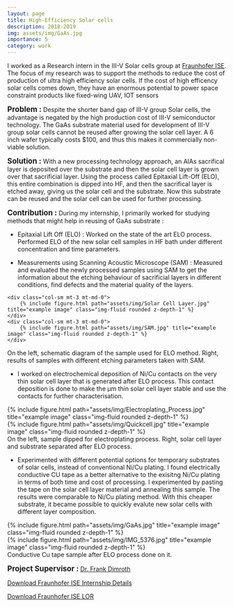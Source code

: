 ```yaml
---
layout: page
title: High-Efficiency Solar cells 
description: 2018-2019
img: assets/img/GaAs.jpg
importance: 5
category: work
---
```


I worked as a Research intern in the III-V Solar cells group at <a href="https://www.ise.fraunhofer.de/en/business-areas/photovoltaics/iii-v-and-concentrator-photovoltaics.html" target="_blank">Fraunhofer ISE</a>. The focus of my research was to support the methods to reduce the cost of production of ultra high efficiency solar cells. If the cost of high efficency solar cells comes down, they have an enormous potential to power space constraint products like fixed-wing UAV, IOT sensors

<span style="font-size: 17px;"><b>Problem :</b></span>
Despite the shorter band gap of III-V group Solar cells, the advantage is negated by the high production cost of III-V semiconductor technology. 
The GaAs substrate material used for development of III-V group solar cells cannot be reused after growing the solar cell layer. A 6 inch wafer typically costs $100, and thus this makes it commercially non-viable solution. 

<span style="font-size: 17px;"><b>Solution :</b></span>
With a new processing technology approach, an AlAs sacrifical layer is deposited over the substrate and then the solar cell layer is grown over that sacrificial layer. Using the process called Epitaxial Lift-Off (ELO), this entire combination is dipped into HF, and then the sacrifical layer is etched away, giving us the solar cell and the substrate. Now this substrate can be reused and the solar cell can be used for further processing.

<span style="font-size: 17px;"><b>Contribution :</b></span>
During my internship, I primarily worked for studying methods that might help in reusing of GaAs substrate :

- Epitaxial Lift Off (ELO) : Worked on the state of the art ELO process. Performed ELO of the new solar cell samples in HF bath under different concentration and time parameters. 

- Measurements using Scanning Acoustic Microscope (SAM) : Measured and evaluated the newly processed samples using SAM to get the information about the etching behaviour of sacrificial layers in different conditions, find defects and the material quality of the layers.

<div class="row"> 

    <div class="col-sm mt-3 mt-md-0">
        {% include figure.html path="assets/img/Solar Cell Layer.jpg" title="example image" class="img-fluid rounded z-depth-1" %}
    </div>
    <div class="col-sm mt-3 mt-md-0">
        {% include figure.html path="assets/img/SAM.jpg" title="example image" class="img-fluid rounded z-depth-1" %}
    </div>

</div>
<div class="caption">
    On the left, schematic diagram of the sample used for ELO method. Right, results of samples with different etching parameters taken with SAM.
</div>

- I worked on electrochemical deposition of Ni/Cu contacts on the very thin solar cell layer that is generated after ELO process. This contact deposition is done to make the μm thin solar cell layer stable and use the contacts for further characterisation. 

<div class="row"> 
    <div class="col-sm mt-3 mt-md-0">
        {% include figure.html path="assets/img/Electroplating_Process.jpg" title="example image" class="img-fluid rounded z-depth-1" %}
    </div>
    <div class="col-sm mt-3 mt-md-0">
        {% include figure.html path="assets/img/Quickcell.jpg" title="example image" class="img-fluid rounded z-depth-1" %}
    </div>


</div>
<div class="caption">
    On the left, sample dipped for electroplating process. Right, solar cell layer and substrate separated after ELO process.
</div>

- Experimented with different potential options for temporary substrates of solar cells, instead of conventional Ni/Cu plating. I found electrically conductive CU tape as a better alternative to the exisitng Ni/Cu plating in terms of both time and cost of processing. I experimented by pasting the tape on the solar cell layer material and annealing this sample. The results were comparable to Ni/Cu plating method. With this cheaper substrate, it became possible to quickly evalute new solar cells with different layer composition.
<div class="row">
    <div class="col-sm mt-3 mt-md-0">
        {% include figure.html path="assets/img/GaAs.jpg" title="example image" class="img-fluid rounded z-depth-1" %}
    </div>
    <div class="col-sm mt-3 mt-md-0">
        {% include figure.html path="assets/img/IMG_5376.jpg" title="example image" class="img-fluid rounded z-depth-1" %}
    </div>
   
</div>
<div class="caption">
    Conductive Cu tape sample after ELO process done on it.
</div>



<span style="font-size: 17px;"><b>Project Supervisor :</b></span>
<a href="https://www.ise.fraunhofer.de/en/about-us/staff-profiles/dimroth-frank.html" target="_blank"> Dr. Frank Dimroth</a> 
 <br>

<a href="assets/pdf/example_pdf.pdf" target="_blank">Download Fraunhofer ISE Internship Details</a>

<a href="/assets/pdf/fise_lor.pdf" target="_blank">Download Fraunhofer ISE LOR</a>



